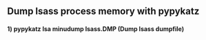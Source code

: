 ## Dump lsass process memory with pypykatz

#### 1) pypykatz lsa minudump lsass.DMP (Dump lsass dumpfile)
